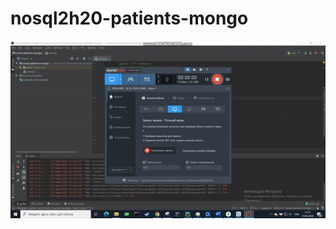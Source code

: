 # nosql2h20-patients-mongo
![](https://github.com/moevm/nosql2h20-patients-mongo/blob/master/screencast_test/screengif.gif)
